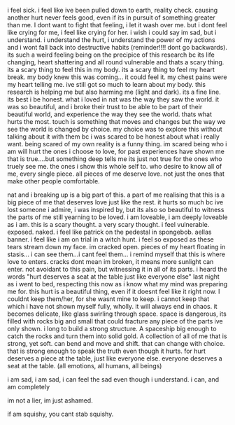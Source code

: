 i feel sick. i feel like ive been pulled down to earth, reality check.
causing another hurt never feels good, even if its in pursuit of something greater than me.
I dont want to fight that feeling, i let it wash over me.
but i dont feel like crying for me, i feel like crying for her.
i wish i could say im sad, but i understand. i understand the hurt, i understand the power of my actions and i wont fall back into destructive habits (reminder!!!! dont go backwards). its such a weird feeling being on the precipice of this research bc its life changing, heart shattering and all round vulnerable and thats a scary thing.
its a scary thing to feel this in my body. its a scary thing to feel my heart break. my body knew this was coming...
it could feel it.
my chest pains were my heart telling me. ive still got so much to learn about my body.
this research is helping me but also harming me (light and dark).
its a fine line.
its best i be honest.
what i loved in nat was the way they saw the world. it was so beautiful, and i broke their trust to be able to be part of their beautiful world, and experience the way they see the world.
thats what hurts the most.
touch is something that moves and changes but the way we see the world is changed by choice.
my choice was to explore this without talking about it with them bc i was scared to be honest about what i really want.
being scared of my own reality is a funny thing.
im scared being who i am will hurt the ones i choose to love, for past experiences have shown me that is true....but something deep tells me its just not true for the ones who truely see me.
the ones i show this whole self to.
who desire to know all of me, every single piece.
all pieces of me deserve love.
not just the ones that make other people comfortable.

nat and i breaking up is a big part of this.
a part of me realising that this is a big piece of me that deserves love just like the rest.
it hurts so much bc ive lost someone i admire, i was inspired by, but its also so beautiful to witness the parts of me still yearning to be loved. i am loveable, i am deeply loveable as i am.
this is a scary thought.
a very scary thought.
i feel vulnerable. exposed. naked.
i feel like patrick on the pedestal in spongebob. aellas banner.
i feel like i am on trial in a witch hunt.
i feel so exposed as these tears stream down my face.
im cracked open.
pieces of my heart floating in stasis...
i can see them...i cant feel them...
i remind myself that this is where love to enters.
cracks dont mean im broken, it means more sunlight can enter.
not avoidant to this pain, but witnessing it in all of its parts.
i heard the words "hurt deserves a seat at the table just like everyone else" last night as i went to bed, respecting this now as i know what my mind was preparing me for.
this hurt is a beautiful thing, even if it doesnt feel like it right now.
I couldnt keep them/her, for she wasnt mine to keep.
i cannot keep that which i have not shown myself fully, wholly. it will always end in chaos.
it becomes delicate, like glass swirling through space. 
space is dangerous, its filled with rocks big and small that could fracture any piece of the parts ive only shown.
i long to build a strong structure.
A spaceship big enough to catch the rocks and turn them into solid gold.
A collection of all of me that is strong, yet soft. can bend and move and shift.
that can change with choice. that is strong enough to speak the truth even though it hurts.
for hurt deserves a piece at the table, just like everyone else.
everyone deserves a seat at the table. (all emotions, all humans, all beings)


i am sad, i am sad, i can feel the sad even though i understand. i can, and am completely

im not a lier, im just ashamed.


if am squishy, you cant stab squishy.


